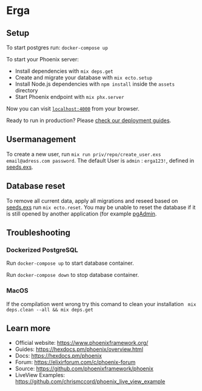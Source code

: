# Erga

## Setup

To start postgres run:
`docker-compose up`

To start your Phoenix server:

  * Install dependencies with `mix deps.get`
  * Create and migrate your database with `mix ecto.setup`
  * Install Node.js dependencies with `npm install` inside the `assets` directory
  * Start Phoenix endpoint with `mix phx.server`

Now you can visit [`localhost:4000`](http://localhost:4000) from your browser.

Ready to run in production? Please [check our deployment guides](https://hexdocs.pm/phoenix/deployment.html).

## Usermanagement
To create a new user, run `mix run priv/repo/create_user.exs email@adress.com password`. The default User is `admin` : `erga123!`, defined in [seeds.exs](priv/repo/seeds.exs).

## Database reset
To remove all current data, apply all migrations and reseed based on [seeds.exs](priv/repo/seeds.exs) run `mix ecto.reset`. You may be unable to reset the database if it is still opened by another application (for example [pgAdmin](https://www.pgadmin.org).

## Troubleshooting

### Dockerized PostgreSQL 

Run `docker-compose up` to start database container.

Run `docker-compose down` to stop database container.

### MacOS

If the compilation went wrong try this comand to clean your installation ` mix deps.clean --all && mix deps.get`

## Learn more

  * Official website: https://www.phoenixframework.org/
  * Guides: https://hexdocs.pm/phoenix/overview.html
  * Docs: https://hexdocs.pm/phoenix
  * Forum: https://elixirforum.com/c/phoenix-forum
  * Source: https://github.com/phoenixframework/phoenix
  * LiveView Examples: https://github.com/chrismccord/phoenix_live_view_example
